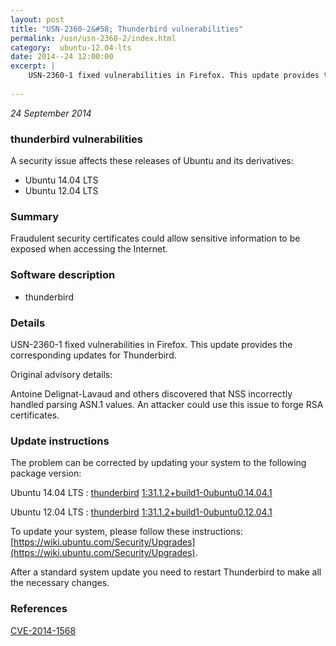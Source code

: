 ```yaml
---
layout: post
title: "USN-2360-2&#58; Thunderbird vulnerabilities"
permalink: /usn/usn-2360-2/index.html
category:  ubuntu-12.04-lts
date: 2014--24 12:00:00
excerpt: |
    USN-2360-1 fixed vulnerabilities in Firefox. This update provides the corresponding updates for Thunderbird.
    
--- 
```

 
 

*24 September 2014*

### thunderbird vulnerabilities

A security issue affects these releases of Ubuntu and its derivatives:

* Ubuntu 14.04 LTS
* Ubuntu 12.04 LTS

### Summary

Fraudulent security certificates could allow sensitive information to be exposed when accessing the Internet.

### Software description

* thunderbird 

### Details

USN-2360-1 fixed vulnerabilities in Firefox. This update provides the corresponding updates for Thunderbird.

Original advisory details:

 Antoine Delignat-Lavaud and others discovered that NSS incorrectly handled parsing ASN.1 values. An attacker could use this issue to forge RSA certificates. 

### Update instructions

The problem can be corrected by updating your system to the following package version:

Ubuntu 14.04 LTS
 : [thunderbird](https://launchpad.net/ubuntu/+source/thunderbird) <span> [1:31.1.2+build1-0ubuntu0.14.04.1](https://launchpad.net/ubuntu/+source/thunderbird/1:31.1.2+build1-0ubuntu0.14.04.1) </span> 

Ubuntu 12.04 LTS
 : [thunderbird](https://launchpad.net/ubuntu/+source/thunderbird) <span> [1:31.1.2+build1-0ubuntu0.12.04.1](https://launchpad.net/ubuntu/+source/thunderbird/1:31.1.2+build1-0ubuntu0.12.04.1) </span> 

To update your system, please follow these instructions: [https://wiki.ubuntu.com/Security/Upgrades](https://wiki.ubuntu.com/Security/Upgrades).

After a standard system update you need to restart Thunderbird to make all the necessary changes. 

### References

 
 [CVE-2014-1568](http://people.ubuntu.com/~ubuntu-security/cve/CVE-2014-1568)
 

